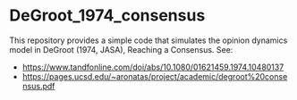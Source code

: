 # DeGroot_1974_consensus
This repository provides a simple code that simulates the opinion dynamics model in DeGroot (1974, JASA), Reaching a Consensus. 
See:
- https://www.tandfonline.com/doi/abs/10.1080/01621459.1974.10480137
- https://pages.ucsd.edu/~aronatas/project/academic/degroot%20consensus.pdf
